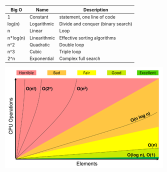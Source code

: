 | Big O    | Name         | Description                        |
|----------|--------------|------------------------------------|
| 1        | Constant     | statement, one line of code        |
| log(n)   | Logarithmic  | Divide and conquer (binary search) |
| n        | Linear       | Loop                               |
| n*log(n) | Linearithmic | Effective sorting algorithms       |
| n^2      | Quadratic    | Double loop                        |
| n^3      | Cubic        | Triple loop                        |
| 2^n      | Exponential  | Complex full search                |


![Screenshot](Big-O-time-complexity-chart.ppm)
